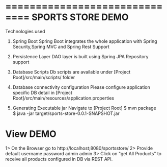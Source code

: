 
==============================
SPORTS STORE DEMO
==============================

Technologies used

1. Spring Boot 
Spring Boot integrates the whole application with Spring Security,Spring MVC 
and Spring Rest Support

2. Persistence Layer
DAO layer is built using Spring JPA Repository support

3. Database Scripts
Db scripts are available under  [Project Root]/src/main/scripts/ folder

4. Database connectivity configuration
Please configure application specific DB detail in 
[Project Root]/src/main/resources/application.properties


6. Generating Executable jar
Navigate to [Project Root]
$ mvn package  
$ java -jar target/sports-store-0.0.1-SNAPSHOT.jar

View DEMO
=========
1> On the Browser go to http://localhost;8080/sportsstore/
2> Provide default username password  admin admin
3> Click on "get All Products"  to receive all products configured in DB via REST API. 



